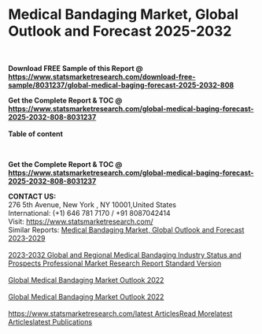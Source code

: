 <h1>Medical Bandaging Market, Global Outlook and Forecast 2025-2032</h1><br/><p><strong>Download FREE Sample of this Report @ <a href="https://www.statsmarketresearch.com/download-free-sample/8031237/global-medical-baging-forecast-2025-2032-808">https://www.statsmarketresearch.com/download-free-sample/8031237/global-medical-baging-forecast-2025-2032-808</a></strong></p><div><b>Get the Complete Report & TOC @ <a href="https://www.statsmarketresearch.com/global-medical-baging-forecast-2025-2032-808-8031237">https://www.statsmarketresearch.com/global-medical-baging-forecast-2025-2032-808-8031237</a></b></div><br><b>Table of content</b><p><br><div><b>Get the Complete Report & TOC @ <a href="https://www.statsmarketresearch.com/global-medical-baging-forecast-2025-2032-808-8031237">https://www.statsmarketresearch.com/global-medical-baging-forecast-2025-2032-808-8031237</a></b></div></p> <b>CONTACT US:</b><br>276 5th Avenue, New York , NY 10001,United States<br>International: (+1) 646 781 7170 / +91 8087042414<br>Visit: <a href="https://www.statsmarketresearch.com/">https://www.statsmarketresearch.com/</a><br>Similar Reports: <a href="https://www.statsmarketresearch.com/global-medical-baging-forecast-2025-2032-808-8031237">Medical Bandaging Market, Global Outlook and Forecast 2023-2029</a><br/><br/><a href="https://www.statsmarketresearch.com/global-medical-baging-forecast-2025-2032-808-8031237">2023-2032 Global and Regional Medical Bandaging Industry Status and Prospects Professional Market Research Report Standard Version</a><br/><br/><a href="https://www.statsmarketresearch.com/global-medical-baging-forecast-2025-2032-808-8031237">Global Medical Bandaging Market Outlook 2022</a><br/><br/><a href="https://www.statsmarketresearch.com/global-medical-baging-forecast-2025-2032-808-8031237">Global Medical Bandaging Market Outlook 2022</a><br/><br/><a href="https://gyeongbokgung.com">https://www.statsmarketresearch.com/</a><a href="https://hallyeomaritime.com">latest Articles</a><a href="https://jingwansa.com">Read More</a><a href=https://nguoiviet.jp/">latest Articles</a><a href="https://www.intelmarketresearch.com/">latest Publications</a>